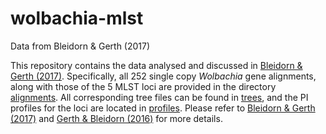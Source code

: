 # wolbachia-mlst
Data from Bleidorn &amp; Gerth (2017)

This repository contains the data analysed and discussed in [Bleidorn & Gerth (2017)](https://github.com/gerthmicha/wolbachia-mlst). Specifically, all 252 single copy *Wolbachia* gene alignments, along with those of the 5 MLST loci are provided in the directory [alignments](https://github.com/gerthmicha/wolbachia-mlst/tree/master/alignments). All corresponding tree files can be found in [trees](https://github.com/gerthmicha/wolbachia-mlst/tree/master/trees), and the PI profiles for the loci are located in [profiles](https://github.com/gerthmicha/wolbachia-mlst/tree/master/profiles). Please refer to [Bleidorn & Gerth (2017)](https://github.com/gerthmicha/wolbachia-mlst) and [Gerth & Bleidorn (2016)](http://rdcu.be/t8tX) for more details. 
